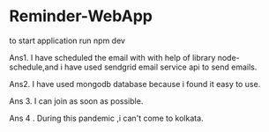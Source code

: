 # Reminder-WebApp

to start application run npm dev



Ans1. I have scheduled the email with with help of library node-schedule,and i have used sendgrid email service api to send emails.

Ans2. I have used mongodb database because i found it easy to use.

Ans 3. I can join as soon as possible.

Ans 4 . During this pandemic ,i can't come to kolkata.
